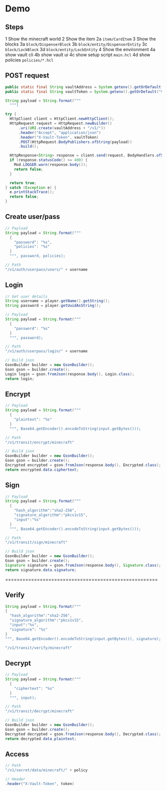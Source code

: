 # Demo

## Steps

1 Show the minecraft world
2 Show the item
  2a `item/CardItem`
3 Show the blocks
  3a `block/DispenserBlock`
  3b `block/entity/DispenserEntity`
  3c `block/LockBlock`
  3d `block/entity/LockEntity`
4 Show the environment
  4a show vault cli
  4b show vault ui
  4c show setup script `main.hcl`
  4d show policies `policies/*.hcl`

## POST request

```java
public static final String vaultAddress = System.getenv().getOrDefault("VAULT_ADDR", "http://localhost:8200");
public static final String vaultToken = System.getenv().getOrDefault("VAULT_TOKEN", "root");

String payload = String.format("""
  """)

try {
  HttpClient client = HttpClient.newHttpClient();
  HttpRequest request = HttpRequest.newBuilder()
      .uri(URI.create(vaultAddress + "/v1/"))
      .header("Accept", "application/json")
      .header("X-Vault-Token", vaultToken)
      .POST(HttpRequest.BodyPublishers.ofString(payload))
      .build();

  HttpResponse<String> response = client.send(request, BodyHandlers.ofString());
  if (response.statusCode() >= 400) {
    Mod.LOGGER.warn(response.body());
    return false;
  }

  return true;
} catch (Exception e) {
  e.printStackTrace();
  return false;
}
```

## Create user/pass

```java
// Payload
String payload = String.format("""
  {
    "password": "%s",
    "policies": "%s"
  }
  """, password, policies);

// Path
"/v1/auth/userpass/users/" + username
```

## Login

```java
// Get user details
String username = player.getName().getString();
String password = player.getUuidAsString();

// Payload
String payload = String.format("""
  {
    "password": "%s"
  }
  """, password);

// Path
"/v1/auth/userpass/login/" + username

// Build json
GsonBuilder builder = new GsonBuilder();
Gson gson = builder.create();
Login login = gson.fromJson(response.body(), Login.class);
return login;
```

## Encrypt

```java
// Payload
String payload = String.format("""
  {
    "plaintext": "%s"
  }
  """, Base64.getEncoder().encodeToString(input.getBytes()));

// Path
"/v1/transit/encrypt/minecraft"

// Build json
GsonBuilder builder = new GsonBuilder();
Gson gson = builder.create();
Encrypted encrypted = gson.fromJson(response.body(), Encrypted.class);
return encrypted.data.ciphertext;
```

## Sign

```java
// Payload
String payload = String.format("""
  {
    "hash_algorithm":"sha2-256",
    "signature_algorithm":"pkcs1v15",
    "input":"%s"
  }
  """, Base64.getEncoder().encodeToString(input.getBytes()));

// Path
"/v1/transit/sign/minecraft"

// Build json
GsonBuilder builder = new GsonBuilder();
Gson gson = builder.create();
Signature signature = gson.fromJson(response.body(), Signature.class);
return signature.data.signature;
```

=====================================================

## Verify

```java
String payload = String.format("""
{
  "hash_algorithm":"sha2-256",
  "signature_algorithm":"pkcs1v15",
  "input":"%s",
  "signature": "%s"
}
""", Base64.getEncoder().encodeToString(input.getBytes()), signature);

"/v1/transit/verify/minecraft"
```

## Decrypt

```java
// Payload
String payload = String.format("""
  {
    "ciphertext": "%s"
  }
  """, input);

// Path
"/v1/transit/decrypt/minecraft"

// Build json
GsonBuilder builder = new GsonBuilder();
Gson gson = builder.create();
Decrypted decrypted = gson.fromJson(response.body(), Decrypted.class);
return decrypted.data.plaintext;
```

## Access

```java
// Path
"/v1/secret/data/minecraft/" + policy

// Header
.header("X-Vault-Token", token)
```
